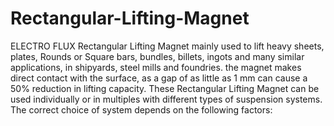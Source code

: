 Rectangular-Lifting-Magnet
==========================

ELECTRO FLUX Rectangular Lifting Magnet mainly used to lift heavy sheets, plates, Rounds or Square bars, bundles, billets, ingots and many similar applications, in shipyards, steel mills and foundries. the magnet makes direct contact with the surface, as a gap of as little as 1 mm can cause a 50% reduction in lifting capacity.   These Rectangular Lifting Magnet can be used individually or in multiples with different types of suspension systems. The correct choice of system depends on the following factors: